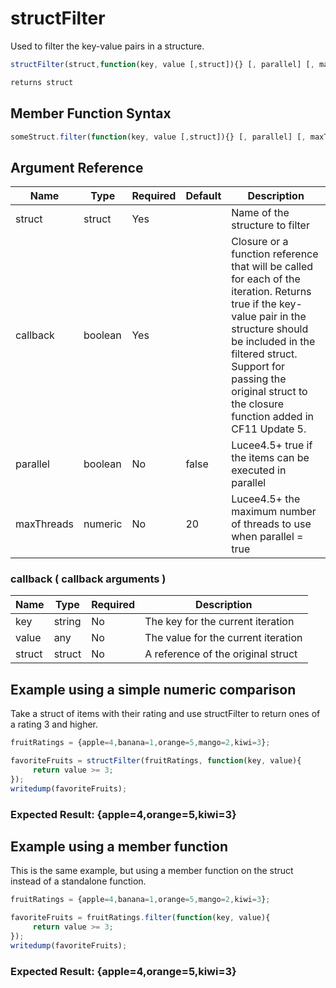 # structFilter

Used to filter the key-value pairs in a structure.

```javascript
structFilter(struct,function(key, value [,struct]){} [, parallel] [, maxThreads])
```

```javascript
returns struct
```

## Member Function Syntax

```javascript
someStruct.filter(function(key, value [,struct]){} [, parallel] [, maxThreads])
```

## Argument Reference

| Name | Type | Required | Default | Description |
| --- | --- | --- | --- | --- |
| struct | struct | Yes |  | Name of the structure to filter |
| callback | boolean | Yes |  | Closure or a function reference that will be called for each of the iteration. Returns true if the key-value pair in the structure should be included in the filtered struct. Support for passing the original struct to the closure function added in CF11 Update 5. |
| parallel | boolean | No | false | Lucee4.5+ true if the items can be executed in parallel |
| maxThreads | numeric | No | 20 | Lucee4.5+ the maximum number of threads to use when parallel = true |

### callback ( callback arguments )
| Name | Type | Required | Description |
| --- | --- | --- | --- |
| key | string | No | The key for the current iteration |
| value | any | No | The value for the current iteration |
| struct | struct | No | A reference of the original struct |

## Example using a simple numeric comparison

Take a struct of items with their rating and use structFilter to return ones of a rating 3 and higher.

```javascript
fruitRatings = {apple=4,banana=1,orange=5,mango=2,kiwi=3};

favoriteFruits = structFilter(fruitRatings, function(key, value){
     return value >= 3;
});
writedump(favoriteFruits);
```

### Expected Result: {apple=4,orange=5,kiwi=3}

## Example using a member function

This is the same example, but using a member function on the struct instead of a standalone function.

```javascript
fruitRatings = {apple=4,banana=1,orange=5,mango=2,kiwi=3};

favoriteFruits = fruitRatings.filter(function(key, value){
     return value >= 3;
});
writedump(favoriteFruits);
```

### Expected Result: {apple=4,orange=5,kiwi=3}
